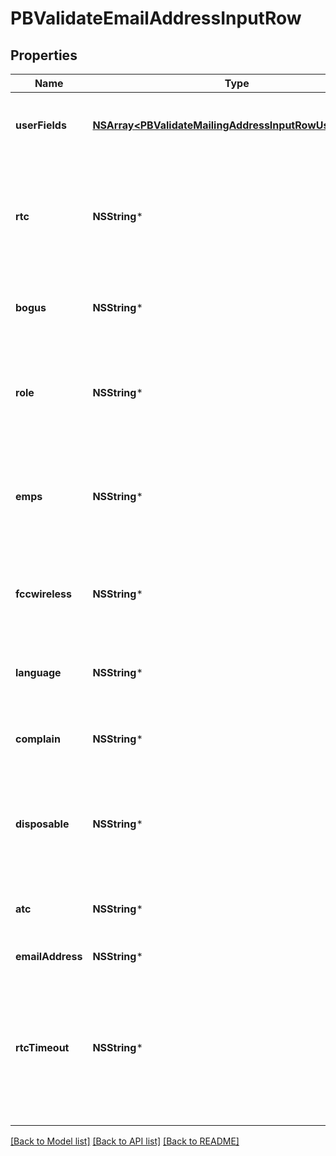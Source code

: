 # PBValidateEmailAddressInputRow

## Properties
Name | Type | Description | Notes
------------ | ------------- | ------------- | -------------
**userFields** | [**NSArray&lt;PBValidateMailingAddressInputRowUserFields&gt;***](PBValidateMailingAddressInputRowUserFields.md) | These fields are returned, unmodified, in the user_fields section of the response. | [optional] 
**rtc** | **NSString*** | Enables or disables real-time confirmation. If the deliverability of an email address cannot be determined via our knowledge base, a real-time confirmation can be attempted. | [optional] 
**bogus** | **NSString*** | Specifies whether to check if the email address is fictitious. For example, bgates@microsoft.com. | [optional] 
**role** | **NSString*** | Specifies whether to check if the email address has a non-personal handle, such as info@, sales@, or webmaster@. For example, sales@example.com. | [optional] 
**emps** | **NSString*** | Specifies whether to check if the email address appears on the Direct Marketing Association&#39;s Do Not Email list (Electronic Mail Preference Service). | [optional] 
**fccwireless** | **NSString*** | Specifies whether to check if the email address is associated with a domain that has restrictions on commercial email per the FCC. | [optional] 
**language** | **NSString*** | Specifies whether to check if the email address handle contains derogatory words. | [optional] 
**complain** | **NSString*** | Specifies whether to check if the owner of the email address is known to submit spam complaints. | [optional] 
**disposable** | **NSString*** | Specifies whether to check if the email address originates from a website that provides temporary email addresses, or if the email address appears to be temporary | [optional] 
**atc** | **NSString*** | One character code controlling the advanced suggestion behavior.The possible values are: a, c, and n | [optional] 
**emailAddress** | **NSString*** | The email address you want to validate. | [optional] 
**rtcTimeout** | **NSString*** | Specifies the timeout for real-time confirmation. See the description of the rtc parameter. Specify the timeout value in milliseconds. Valid values are 0 to 4000. By default, the system allows 1200 milliseconds for this check. | [optional] 

[[Back to Model list]](../README.md#documentation-for-models) [[Back to API list]](../README.md#documentation-for-api-endpoints) [[Back to README]](../README.md)


